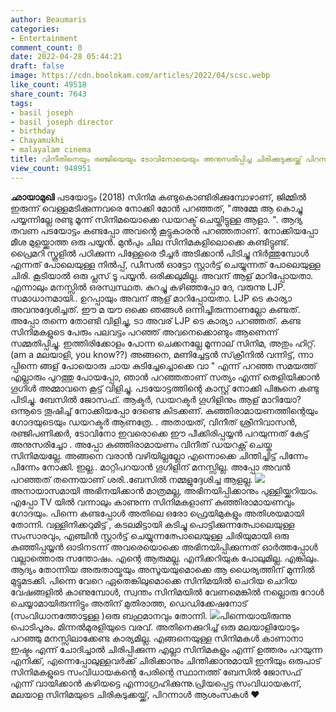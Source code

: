 ```yaml
---
author: Beaumaris
categories:
- Entertainment
comment_count: 0
date: 2022-04-28 05:44:21
draft: false
image: https://cdn.boolokam.com/articles/2022/04/scsc.webp
like_count: 49518
share_count: 7643
tags:
- basil joseph
- basil joseph director
- birthday
- Chayamukhi
- malayalam cinema
title: വിനീതിനെയും രഞ്ജിയെയും ടോവിനോയെയും അനുസരിപ്പിച്ച ചിരിക്കുടുക്കയ്ക്ക് പിറന്നാളാശംസകൾ
view_count: 948951
---
```


**ഛായാമുഖി** പടയോട്ടം (2018) സിനിമ കണ്ടുകൊണ്ടിരിക്കുമ്പോഴാണ്, ജിമ്മിൽ ഇരുന്ന് വെള്ളമടിക്കുന്നവരെ നോക്കി മോൻ പറഞ്ഞത്, "അമ്മേ ആ കൊച്ചു പയ്യന്നില്ലേ രണ്ടു മൂന്ന് സിനിമയൊക്കെ ഡയറക്ട് ചെയ്തിട്ടുള്ള ആളാ. ". ആദ്യ തവണ പടയോട്ടം കണ്ടപ്പോ അവന്റെ കൂട്ടുകാരൻ പറഞ്ഞതാണ്. നോക്കിയപ്പോ മീശ മുളയ്ക്കാത്ത ഒരു പയ്യൻ. മുൻപും ചില സിനിമകളിലൊക്കെ കണ്ടിട്ടുണ്ട്. പ്രൈമറി സ്കൂളിൽ പഠിക്കുന്ന പിള്ളേരെ ടീച്ചർ അടിക്കാൻ പിടിച്ചു നിർത്തുമ്പോൾ എന്നത് പോലെയുള്ള നിൽപ്പ്, ഡീസൽ ഓട്ടോ സ്റ്റാർട്ട്‌ ചെയ്യുന്നത് പോലെയുള്ള ചിരി. കൂടിയാൽ ഒരു പ്ലസ് ടൂ പയ്യൻ. ഒരിക്കലുമില്ല. അവന് ആള് മാറിപ്പോയതാ. എന്നാലും മനസ്സിൽ ഒരസ്വസ്ഥത. കുറച്ചു കഴിഞ്ഞപ്പോ ദേ, വരുന്നു LJP. സമാധാനമായി.. ഉറപ്പായും അവന് ആള് മാറിപ്പോയതാ. LJP ടെ കാര്യാ അവനുദ്ദേശിച്ചത്. ഈ മ യൗ ഒക്കെ ഞങ്ങൾ ഒന്നിച്ചിരുന്നാണല്ലോ കണ്ടത്. അപ്പോ തന്നെ തോണ്ടി വിളിച്ചു, ടാ അവര് LJP ടെ കാര്യാ പറഞ്ഞത്. കണ്ട സിനിമകളുടെ പേരും പലവട്ടം പറഞ്ഞ് അവനെക്കൊണ്ടും ആണെന്ന് സമ്മതിപ്പിച്ചു. ഇത്തിരിക്കോളം പോന്ന ചെക്കനല്ലേ മൂന്നാല് സിനിമ, അതും ഹിറ്റ്‌. (am a മലയാളി, you know??) അങ്ങനെ, മണിച്ചേട്ടൻ സ്‌ക്രീനിൽ വന്നിട്ട്, ന്നാ പ്പിന്നെ ങ്ങള് പോയൊരു ചായ കുടിച്ചേച്ചൊക്കെ വാ " എന്ന് പറഞ്ഞ സമയത്ത് എല്ലാരും പുറത്തു പോയപ്പോ, ഞാൻ പറഞ്ഞതാണ് സത്യം എന്ന് തെളിയിക്കാൻ ഗൂഗിൾ അമ്മാവനെ കൂട്ട് വിളിച്ചു. പടയോട്ടത്തിന്റെ കാസ്റ്റ് നോക്കി പിങ്കുനെ കണ്ടു പിടിച്ചു. ബേസിൽ ജോസഫ്. ആക്ടർ, ഡയറക്ടർ ഗൂഗിളിനും ആള് മാറിയോ? ഒന്നൂടെ തൂഷിച്ച് നോക്കിയപ്പോ ദേണ്ടെ കിടക്കണ്. കുഞ്ഞിരാമായണത്തിന്റെയും ഗോദയുടെയും ഡയറക്ടർ ആണത്രേ. . അതായത്, വിനീത് ശ്രീനിവാസൻ, രഞ്ജിപണിക്കർ, ടോവിനോ ഇവരൊക്കെ ഈ പീക്കിരിപ്പയ്യൻ പറയുന്നത് കേട്ട് അനുസരിച്ചോ . അപ്പോ കുഞ്ഞിരാമായണം വിനീത് ഡയറക്റ്റ് ചെയ്ത സിനിമയല്ലേ. അങ്ങനെ വരാൻ വഴിയില്ലല്ലോ എന്നൊക്കെ ചിന്തിച്ചിട്ട് പിന്നേം പിന്നേം നോക്കി. ഇല്ല.. മാറ്റിപറയാൻ ഗൂഗിളിന് മനസ്സില്ല. അപ്പോ അവൻ പറഞ്ഞത് തന്നെയാണ് ശരി..ബേസിൽ നമ്മളുദ്ദേശിച്ച ആളല്ല. ![](https://cdn.boolokam.com/articles/2022/04/scsc.webp)അനായാസമായി അഭിനയിക്കാൻ മാത്രമല്ല, അഭിനയിപ്പിക്കാനും പുള്ളിയ്ക്കറിയാം. എപ്പോ TV യിൽ വന്നാലും കാണുന്ന സിനിമകളാണ് കുഞ്ഞിരാമായണവും ഗോദയും. പിന്നെ കണ്ടപ്പോൾ അതിലെ ഒരോ ഫ്രെയിമുകളും അതിശയമായി തോന്നി. വള്ളിനിക്കറുമിട്ട് , കടലമിട്ടായി കടിച്ചു പൊട്ടിക്കുന്നത്പോലെയുള്ള സംസാരവും, എഞ്ചിൻ സ്റ്റാർട്ട് ചെയ്യുന്നത്പോലെയുള്ള ചിരിയുമായി ഒരു കുഞ്ഞിപ്പയ്യൻ ഓടിനടന്ന് അവരെയൊക്കെ അഭിനയിപ്പിക്കുന്നത് ഓർത്തപ്പോൾ വല്ലാത്തൊരു സന്തോഷം. എന്റെ ആരുമല്ല. എനിക്കറിയുക പോലുമില്ല. എങ്കിലും. ആദ്യം തോന്നിയ അരുതായ്മയും അസൂയയുമൊക്കെ ആ ധൈര്യത്തിന് മുന്നിൽ മുട്ടുമടക്കി. പിന്നെ വേറെ ഏതെങ്കിലുമൊക്കെ സിനിമയിൽ ചെറിയ ചെറിയ വേഷങ്ങളിൽ കാണുമ്പോൾ, സ്വന്തം സിനിമയിൽ വേണമെങ്കിൽ നല്ലൊരു റോൾ ചെയ്യാമായിരുന്നിട്ടും അതിന് മുതിരാത്ത, ഡെഡിക്കേഷനോട്‌ (സംവിധാനത്തോടുള്ള )ഒരു ബഹുമാനവും തോന്നി. ![](https://cdn.boolokam.com/articles/2022/04/hh555.jpg)പിന്നെയായിരുന്നു പൊടിപൂരം. മിന്നൽമുരളിയുടെ വരവ്. അതിനെക്കുറിച്ച് ഒരു മലയാളിയോടും പറഞ്ഞു മനസ്സിലാക്കേണ്ട കാര്യമില്ല. എങ്ങനെയുള്ള സിനിമകൾ കാണാനാ ഇഷ്ടം എന്ന് ചോദിച്ചാൽ ചിരിപ്പിക്കുന്ന എല്ലാ സിനിമകളും എന്ന് ഉത്തരം പറയുന്ന എനിക്ക്, എന്നെപ്പോലുള്ളവർക്ക് ചിരിക്കാനും ചിന്തിക്കാനുമായി ഇനിയും ഒരുപാട് സിനിമകളുടെ സംവിധായകന്റെ പേരിന്റെ സ്ഥാനത്ത് ബേസിൽ ജോസഫ് എന്ന് വായിക്കാൻ കഴിയട്ടെ എന്നാഗ്രഹിക്കുന്നു.പ്രിയപ്പെട്ട സംവിധായകന്, മലയാള സിനിമയുടെ ചിരികുടുക്കയ്ക്ക്, പിറന്നാൾ ആശംസകൾ ❤